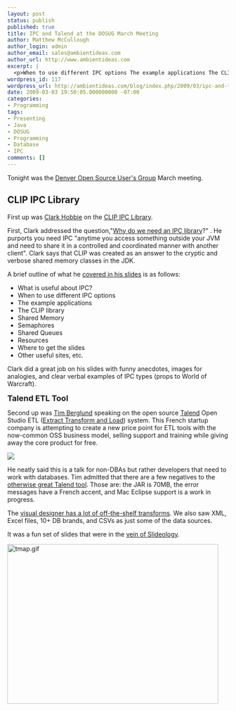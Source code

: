 ```yaml
---
layout: post
status: publish
published: true
title: IPC and Talend at the DOSUG March Meeting
author: Matthew McCullough
author_login: admin
author_email: sales@ambientideas.com
author_url: http://www.ambientideas.com
excerpt: |
  <p>When to use different IPC options The example applications The CLIP library Shared Memory Semaphores Shared Queues Resources Where to get the slides Other useful sites, etc. Clark did a great job on his slides with funny anecdotes, images for analogies, and clear verbal examples of IPC types (props to World of Warcraft). ... This French startup company is attempting to create a new price point for ETL tools with the now-common OSS business model, selling support and training while giving away the core product for free.</p>
wordpress_id: 117
wordpress_url: http://ambientideas.com/blog/index.php/2009/03/ipc-and-talend-at-the-dosug-march-meeting/
date: 2009-03-03 19:50:05.000000000 -07:00
categories:
- Programming
tags:
- Presenting
- Java
- DOSUG
- Programming
- Database
- IPC
comments: []
---
```

<p>Tonight was the <a href="http://denveropensource.org" target="_blank">Denver Open Source User's Group</a> March meeting.</p>
<h2>CLIP IPC Library</h2>
<p>First up was <a href="http://ltsllc.com" target="_blank">Clark Hobbie</a> on the <a href="http://ltsllc.com/slides/ipc.html" target="_blank">CLIP IPC Library</a>.</p>
<p>First, Clark addressed the question,"<a href="http://en.wikipedia.org/wiki/Inter-process_communication" target="_blank">Why do we need an IPC library</a>?" . He purports you need IPC "anytime you access something outside your JVM and need to share it in a controlled and coordinated manner with another client". Clark says that CLIP was created as an answer to the cryptic and verbose shared memory classes in the JDK.</p>
<p>A brief outline of what he <a href="http://www.slideshare.net/ltsllc/java-ipc-and-the-clip-library" target="_blank">covered in his slides</a> is as follows:</p>
<ul>
  <li>What is useful about IPC?</li>

  <li>When to use different IPC options</li>

  <li>The example applications</li>

  <li>The CLIP library</li>

  <li>Shared Memory</li>

  <li>Semaphores</li>

  <li>Shared Queues</li>

  <li>Resources</li>

  <li>Where to get the slides</li>

  <li>Other useful sites, etc.</li>
</ul>
<p>Clark did a great job on his slides with funny anecdotes, images for analogies, and clear verbal examples of IPC types (props to World of Warcraft).</p>
<p><span style="font-size: 18px; font-weight: bold;">Talend ETL Tool</span><br /></p>
<p>Second up was <a href="http://www.augusttechgroup.com/tim/blog/" target="_blank">Tim Berglund</a> speaking on the open source <a href="http://www.talend.com/index.php" target="_blank">Talend</a> Open Studio ETL (<a href="http://en.wikipedia.org/wiki/Extract,_transform,_load" target="_blank">Extract Transform and Load</a>) system. This French startup company is attempting to create a new price point for ETL tools with the now-common OSS business model, selling support and training while giving away the core product for free.</p><img src="http://farm4.static.flickr.com/3364/3327570928_094ffae350.jpg?v=0" />
<p>He neatly said this is a talk for non-DBAs but rather developers that need to work with databases. Tim admitted that there are a few negatives to the <a href="http://en.wikipedia.org/wiki/Talend_Open_Studio" target="_blank">otherwise great Talend tool</a>. Those are: the JAR is 70MB, the error messages have a French accent, and Mac Eclipse support is a work in progress.</p>
<p>The <a href="http://www.talend.com/img/Talend-Open-Studio-v1/thumb/tmap.gif" target="_blank">visual designer has a lot of off-the-shelf transforms</a>. We also saw XML, Excel files, 10+ DB brands, and CSVs as just some of the data sources.</p>
<p>It was a fun set of slides that were in the <a href="http://www.amazon.com/exec/obidos/ASIN/0596522347/bookstorenow99-20" target="_blank">vein of Slideology</a>.</p><img src="http://www.talend.com/img/Talend-Open-Studio-v1/tmap.gif" width="480" height="363" alt="tmap.gif" />
